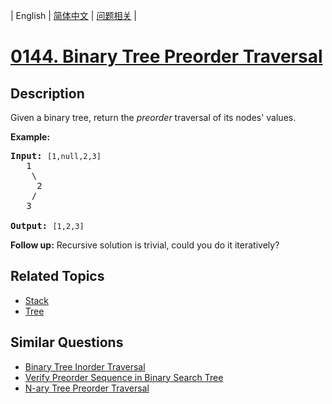 
| English | [简体中文](README.md) | [问题相关](QUESTION.md) |
# [0144. Binary Tree Preorder Traversal](https://leetcode-cn.com/problems/binary-tree-preorder-traversal/)
## Description
<p>Given a binary tree, return the <em>preorder</em> traversal of its nodes&#39; values.</p>

<p><strong>Example:</strong></p>

<pre>
<strong>Input:</strong>&nbsp;<code>[1,null,2,3]</code>
   1
    \
     2
    /
   3

<strong>Output:</strong>&nbsp;<code>[1,2,3]</code>
</pre>

<p><strong>Follow up:</strong> Recursive solution is trivial, could you do it iteratively?</p>

## Related Topics
- [Stack](https://leetcode-cn.com/tag/stack)
- [Tree](https://leetcode-cn.com/tag/tree)
## Similar Questions
- [Binary Tree Inorder Traversal](../0094/README_EN.md)
- [Verify Preorder Sequence in Binary Search Tree](../0255/README_EN.md)
- [N-ary Tree Preorder Traversal](../0589/README_EN.md)
